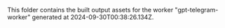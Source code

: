 This folder contains the built output assets for the worker "gpt-telegram-worker" generated at 2024-09-30T00:38:26.134Z.